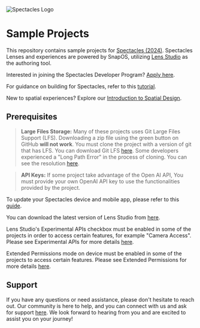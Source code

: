 <picture>
  <source media="(prefers-color-scheme: dark)" srcset="./ref/spectacles-logo-dark.svg">
  <source media="(prefers-color-scheme: light)" srcset="/ref/spectacles-logo-light.svg">
  <img alt="Spectacles Logo" src="path/to/light-mode-image.png">
</picture>

# Sample Projects

This repository contains sample projects for [Spectacles (2024)](https://developers.snap.com/spectacles/get-started/introduction). Spectacles Lenses and experiences are powered by SnapOS, utilizing [Lens Studio](https://developers.snap.com/lens-studio/overview/getting-started/lens-studio-overview) as the authoring tool.

Interested in joining the Spectacles Developer Program? [Apply here](https://www.spectacles.com/lens-studio).

For guidance on building for Spectacles, refer to this [tutorial](https://developers.snap.com/spectacles/get-started/start-buiding/build-your-first-spectacles-lens-tutorial).

New to spatial experiences? Explore our [Introduction to Spatial Design](https://developers.snap.com/spectacles/best-practices/design-for-spectacles/introduction-to-spatial-design).


## Prerequisites

> **Large Files Storage:**
> Many of these projects uses Git Large Files Support (LFS). Downloading a zip file using the green button on GitHub **will not work**. You must clone the project with a version of git that has LFS.
> You can download Git LFS [here](https://git-lfs.github.com/).
> Some developers experienced a "Long Path Error" in the process of cloning. You can see the resolution [here](https://www.reddit.com/r/Spectacles/comments/1hry5wj/comment/m54ij8l/?context=3).


> **API Keys:**
> If some project take advantage of the Open AI API, You must provide your own OpenAI API key to use the functionalities provided by the project.

To update your Spectacles device and mobile app, please refer to this [guide](https://support.spectacles.com/hc/en-us/articles/30214953982740-Updating).

You can download the latest version of Lens Studio from [here](https://ar.snap.com/download?lang=en-US).

Lens Studio's Experimental APIs checkbox must be enabled in some of the projects in order to access certain features, for example "Camera Access". Please see Experimental APIs for more details [here](https://developers.snap.com/spectacles/about-spectacles-features/apis/experimental-apis).

Extended Permissions mode on device must be enabled in some of the projects to access certain features. Please see Extended Permissions for more details [here](https://developers.snap.com/spectacles/permission-privacy/extended-permissions).


## Support

If you have any questions or need assistance, please don't hesitate to reach out. Our community is here to help, and you can connect with us and ask for support [here](https://www.reddit.com/r/Spectacles/). We look forward to hearing from you and are excited to assist you on your journey!
